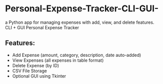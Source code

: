 # Personal-Expense-Tracker-CLI-GUI-
a Python app for managing expenses with add, view, and delete features.
CLI + GUI Personal Expense Tracker

## Features:
* Add Expense (amount, category, description, date auto-added)
* View Expenses (all expenses in table format)
* Delete Expense (by ID)
* CSV File Storage
* Optional GUI using Tkinter
